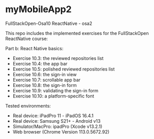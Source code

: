 # myMobileApp2
FullStackOpen-Osa10 ReactNative - osa2

This repo includes the implemented exercises for the FullStackOpen ReactNative course:

Part b: React Native basics:
- Exercise 10.3: the reviewed repositories list
- Exercise 10.4: the app bar
- Exercise 10.5: polished reviewed repositories list
- Exercise 10.6: the sign-in view
- Exercise 10.7: scrollable app bar
- Exercise 10.8: the sign-in form
- Exercise 10.9: validating the sign-in form
- Exercise 10.10: a platform-specific font

Tested environments:
- Real device: iPadPro 11 - iPadOS 16.4.1
- Real device: Samsung S21+ - Android v13
- Simulator/MacPro: ipadPro (Xcode v13.2.1)
- Web browser (Chrome Version 113.0.5672.92)